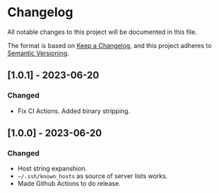 # Changelog

All notable changes to this project will be documented in this file.

The format is based on [Keep a Changelog](https://keepachangelog.com/en/1.0.0/),
and this project adheres to [Semantic Versioning](https://semver.org/spec/v2.0.0.html).


## [1.0.1] - 2023-06-20

### Changed

- Fix CI Actions. Added binary stripping.

## [1.0.0] - 2023-06-20

### Changed

- Host string expanshion.
- `~/.ssh/known_hosts` as source of server lists works.
- Made Github Actions to do release.
